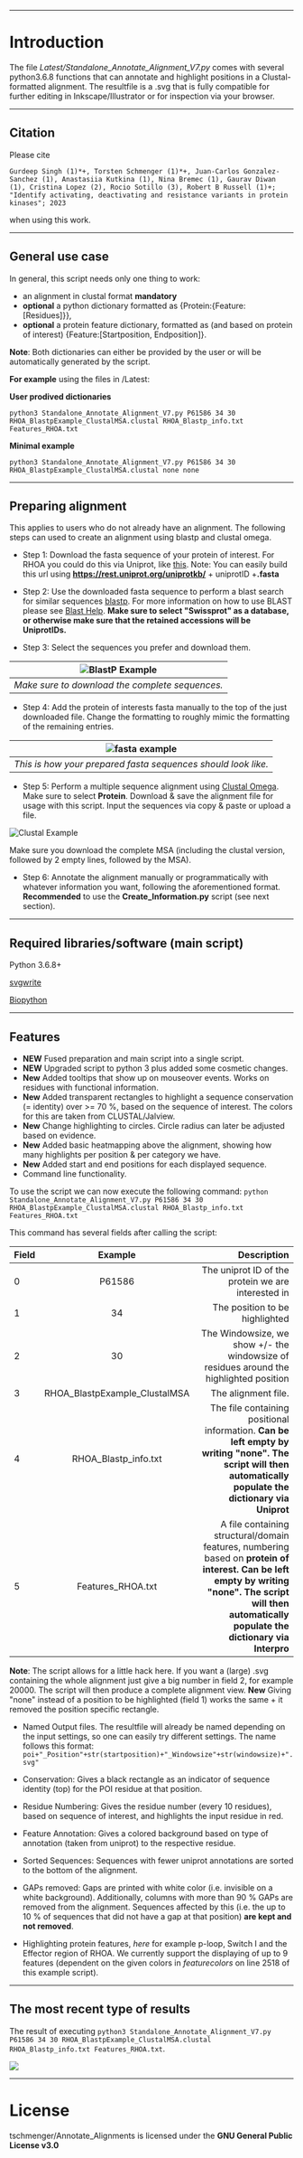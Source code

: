 ___
# Introduction
The file *Latest/Standalone_Annotate_Alignment_V7.py* comes with several python3.6.8 functions that can annotate and highlight positions in a Clustal-formatted alignment. The resultfile is a .svg that is fully compatible for further editing in Inkscape/Illustrator or for inspection via your browser.

___
## Citation
Please cite 

`Gurdeep Singh (1)*+, Torsten Schmenger (1)*+, Juan-Carlos Gonzalez-Sanchez (1), Anastasiia Kutkina (1), Nina Bremec (1), Gaurav Diwan (1), Cristina Lopez (2), Rocio Sotillo (3), Robert B Russell (1)+; "Identify activating, deactivating and resistance variants in protein kinases"; 2023` 

when using this work.
___
## General use case
In general, this script needs only one thing to work: 
* an alignment in clustal format **mandatory**
* **optional** a python dictionary formatted as {Protein:{Feature:\[Residues]}}, 
* **optional** a protein feature dictionary, formatted as (and based on protein of interest) {Feature:[Startposition, Endposition]}.

**Note**: Both dictionaries can either be provided by the user or will be automatically generated by the script.


**For example** using the files in /Latest:

**User prodived dictionaries**

`python3 Standalone_Annotate_Alignment_V7.py P61586 34 30 RHOA_BlastpExample_ClustalMSA.clustal RHOA_Blastp_info.txt Features_RHOA.txt`

**Minimal example**

`python3 Standalone_Annotate_Alignment_V7.py P61586 34 30 RHOA_BlastpExample_ClustalMSA.clustal none none`

___
## Preparing alignment
This applies to users who do not already have an alignment. The following steps can used to create an alignment using blastp and clustal omega.

- Step 1: Download the fasta sequence of your protein of interest. For RHOA you could do this via Uniprot, like [this](https://rest.uniprot.org/uniprotkb/P61586.fasta). Note: You can easily build this url using **https://rest.uniprot.org/uniprotkb/** + uniprotID +**.fasta**


- Step 2: Use the downloaded fasta sequence to perform a blast search for similar sequences [blastp](https://blast.ncbi.nlm.nih.gov/Blast.cgi?PAGE=Proteins). For more information on how to use BLAST please see [Blast Help](https://blast.ncbi.nlm.nih.gov/doc/blast-help/). **Make sure to select "Swissprot" as a database, or otherwise make sure that the retained accessions will be UniprotIDs.**

- Step 3: Select the sequences you prefer and download them.

![BlastP Example](https://github.com/tschmenger/Annotate_Alignments/blob/cd9645b4be6740b617e480c256a3d558ac4fb6a1/manual_blastp.png?sanitize=true)|
|:--:| 
| *Make sure to download the complete sequences.* |

- Step 4: Add the protein of interests fasta manually to the top of the just downloaded file. Change the formatting to roughly mimic the formatting of the remaining entries.

![fasta example](https://github.com/tschmenger/Annotate_Alignments/blob/f462d36028dde94573a3918502b88d342cef4f3e/manual_FastaAdded.png?sanitize=true)|
|:--:| 
| *This is how your prepared fasta sequences should look like.* |

- Step 5: Perform a multiple sequence alignment using [Clustal Omega](https://www.ebi.ac.uk/Tools/msa/clustalo/). Make sure to select **Protein**. Download & save the alignment file for usage with this script. Input the sequences via copy & paste or upload a file.

![Clustal Example](https://github.com/tschmenger/Annotate_Alignments/blob/202367f70da00a851817482dfaf57b9c5146c3c7/manual_clustal.png?sanitize=true)

Make sure you download the complete MSA (including the clustal version, followed by 2 empty lines, followed by the MSA).

- Step 6: Annotate the alignment manually or programmatically with whatever information you want, following the aforementioned format. **Recommended** to use the **Create_Information.py** script (see next section).


___
## Required libraries/software (main script)

Python 3.6.8+

[svgwrite](https://pypi.org/project/svgwrite/)

[Biopython](https://biopython.org/)

___
## Features
- **NEW** Fused preparation and main script into a single script.
- **NEW** Upgraded script to python 3 plus added some cosmetic changes.
- **New** Added tooltips that show up on mouseover events. Works on residues with functional information.
- **New** Added transparent rectangles to highlight a sequence conservation (= identity) over >= 70 %, based on the sequence of interest. The colors for this are taken from CLUSTAL/Jalview.
- **New** Change highlighting to circles. Circle radius can later be adjusted based on evidence.
- **New** Added basic heatmapping above the alignment, showing how many highlights per position & per category we have.
- **New** Added start and end positions for each displayed sequence.
- Command line functionality. 

To use the script we can now execute the following command:
`python Standalone_Annotate_Alignment_V7.py P61586 34 30 RHOA_BlastpExample_ClustalMSA.clustal RHOA_Blastp_info.txt Features_RHOA.txt` 

This command has several fields after calling the script:

| Field        | Example           | Description  |
| ------------- |:-------------:| -----:|
| 0     | P61586 | The uniprot ID of the protein we are interested in |
| 1     | 34 | The position to be highlighted |
| 2     | 30 | The Windowsize, we show +/- the windowsize of residues around the highlighted position|
| 3     | RHOA_BlastpExample_ClustalMSA | The alignment file.  |
| 4     | RHOA_Blastp_info.txt | The file containing positional information. **Can be left empty by writing "none". The script will then automatically populate the dictionary via Uniprot**|
| 5     | Features_RHOA.txt | A file containing structural/domain features, numbering based on **protein of interest. Can be left empty by writing "none". The script will then automatically populate the dictionary via Interpro** |

**Note**: The script allows for a little hack here. If you want a (large) .svg containing the whole alignment just give a big number in field 2, for example 20000. The script will then produce a complete alignment view. **New** Giving "none" instead of a position to be highlighted (field 1) works the same + it removed the position specific rectangle.

- Named Output files. The resultfile will already be named depending on the input settings, so one can easily try different settings. The name follows this format: 
`poi+"_Position"+str(startposition)+"_Windowsize"+str(windowsize)+".svg"`

- Conservation: Gives a black rectangle as an indicator of sequence identity (top) for the POI residue at that position.

- Residue Numbering: Gives the residue number (every 10 residues), based on sequence of interest, and highlights the input residue in red.

- Feature Annotation: Gives a colored background based on type of annotation (taken from uniprot) to the respective residue.

- Sorted Sequences: Sequences with fewer uniprot annotations are sorted to the bottom of the alignment.

- GAPs removed: Gaps are printed with white color (i.e. invisible on a white background). Additionally, columns with more than 90 % GAPs are removed from the alignment. Sequences affected by this (i.e. the up to 10 % of sequences that did not have a gap at that position) **are kept and not removed**. 

- Highlighting protein features, *here* for example p-loop, Switch I and the Effector region of RHOA. We currently support the displaying of up to 9 features (dependent on the given colors in *featurecolors* on line 2518 of this example script).

___
## The most recent type of results
The result of executing `python3 Standalone_Annotate_Alignment_V7.py P61586 34 30 RHOA_BlastpExample_ClustalMSA.clustal RHOA_Blastp_info.txt Features_RHOA.txt`.

<img src="https://github.com/tschmenger/Annotate_Alignments/blob/e9a1434d2f515a950cbb3734d9430d7020339324/Latest/RHOA_HUMAN_Position34_Windowsize30.svg?sanitize=true">

___
# License
tschmenger/Annotate_Alignments is licensed under the **GNU General Public License v3.0**
